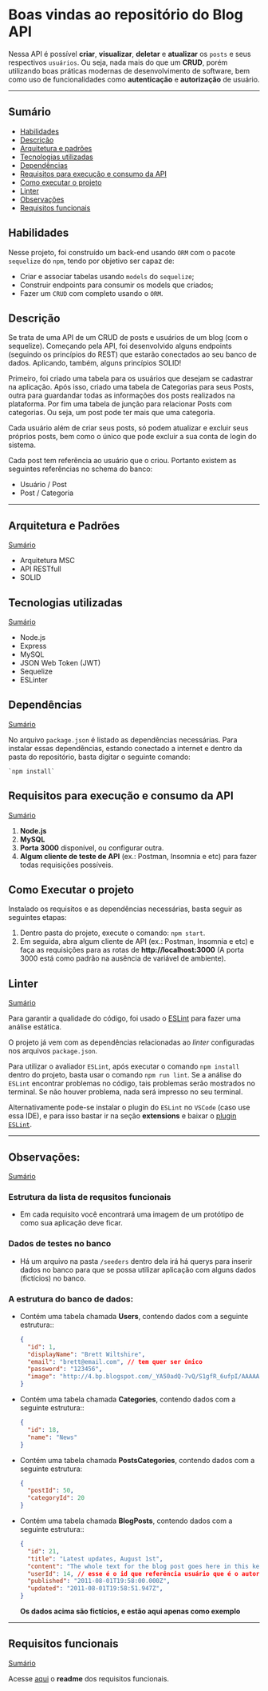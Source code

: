 # Boas vindas ao repositório do **Blog API**

Nessa API é possível **criar**, **visualizar**, **deletar** e **atualizar** os `posts` e seus respectivos `usuários`. Ou seja, nada mais do que um **CRUD**, porém utilizando boas práticas modernas de desenvolvimento de software, bem como uso de funcionalidades como **autenticação** e **autorização** de usuário.

---

## <span id="sumario">Sumário</span>

- [Habilidades](#habilidades)
- [Descrição](#descrição)
- [Arquitetura e padrões](#arquitetura-e-padroes)
- [Tecnologias utilizadas](#tecnologias-utilizadas)
- [Dependências](#dependencias)
- [Requisitos para execução e consumo da API](#requisitos-execucao)
- [Como executar o projeto](#como-executar-o-projeto)
- [Linter](#linter)
- [Observações](#-observações)
- [Requisitos funcionais](#requisitos-funcionais)
  
## Habilidades 

Nesse projeto, foi construído um back-end usando `ORM` com o pacote `sequelize` do `npm`, tendo por objetivo ser capaz de:
 - Criar e associar tabelas usando `models` do `sequelize`;
 - Construir endpoints para consumir os models que criados; 
 - Fazer um `CRUD` com completo usando o `ORM`.


## Descrição

Se trata de uma API de um CRUD de posts e usuários de um blog (com o sequelize). Começando pela API, foi desenvolvido alguns endpoints (seguindo os princípios do REST) que estarão conectados ao seu banco de dados. Aplicando, também, alguns princípios SOLID!

Primeiro, foi criado uma tabela para os usuários que desejam se cadastrar na aplicação. Após isso, criado uma tabela de Categorias para seus Posts, outra para guardandar todas as informações dos posts realizados na plataforma. Por fim uma tabela de junção para relacionar Posts com categorias. Ou seja, um post pode ter mais que uma categoria.

Cada usuário além de criar seus posts, só podem atualizar e excluir seus próprios posts, bem como o único que pode excluir a sua conta de login do sistema.

Cada post tem referência ao usuário que o criou.
Portanto existem as seguintes referências no schema do banco:

- Usuário / Post
- Post / Categoria

---

## <span id="arquitetura-e-padroes">Arquitetura e Padrões</span>
<a href="#sumario">Sumário</a>

* Arquitetura MSC
* API RESTfull
* SOLID

## <span id="tecnologias-utilizadas">Tecnologias utilizadas</span>
<a href="#sumario">Sumário</a>

* Node.js
* Express
* MySQL
* JSON Web Token (JWT)
* Sequelize
* ESLinter

## <span id="dependencias">Dependências</span>
<a href="#sumario">Sumário</a>

No arquivo `package.json` é listado as dependências necessárias.
Para instalar essas dependências, estando conectado a internet e dentro da pasta do repositório, basta digitar o seguinte comando:

    `npm install`

## <span id="requisitos-execucao">Requisitos para execução e consumo da API</span>
<a href="#sumario">Sumário</a>

1. **Node.js**
2. **MySQL**
3. **Porta 3000** disponível, ou configurar outra.
4. **Algum cliente de teste de API** (ex.: Postman, Insomnia e etc) para fazer todas requisições possíveis.

## Como Executar o projeto

Instalado os requisitos e as dependências necessárias, basta seguir as seguintes etapas:

1. Dentro pasta do projeto, execute o comando: `npm start`.
2. Em seguida, abra algum cliente de API (ex.: Postman, Insomnia e etc) e faça as requisições para as rotas de **http://localhost:3000** (A porta 3000 está como padrão na ausência de variável de ambiente).

## Linter
<a href="#sumario">Sumário</a>

Para garantir a qualidade do código, foi usado o [ESLint](https://eslint.org/) para fazer uma análise estática.

O projeto já vem com as dependências relacionadas ao _linter_ configuradas nos arquivos `package.json`.

Para utilizar o avaliador `ESLint`, após executar o comando `npm install` dentro do projeto, basta usar o comando `npm run lint`. Se a análise do `ESLint` encontrar problemas no código, tais problemas serão mostrados no terminal. Se não houver problema, nada será impresso no seu terminal.

Alternativamente pode-se instalar o plugin do `ESLint` no `VSCode` (caso use essa IDE), e para isso bastar ir na seção **extensions** e baixar o [plugin `ESLint`](https://marketplace.visualstudio.com/items?itemName=dbaeumer.vscode-eslint).


---

## Observações:
<a href="#sumario">Sumário</a>

### Estrutura da lista de requsitos funcionais

- Em cada requisito você encontrará uma imagem de um protótipo de como sua aplicação deve ficar. 

### Dados de testes no banco

- Há um arquivo na pasta `/seeders` dentro dela irá há querys para inserir dados no banco para que se possa utilizar aplicação com alguns dados (fictícios) no banco. 

### A estrutura do banco de dados:


- Contém uma tabela chamada **Users**, contendo dados com a seguinte estrutura::

  ```json
  {
    "id": 1,
    "displayName": "Brett Wiltshire",
    "email": "brett@email.com", // tem quer ser único
    "password": "123456",
    "image": "http://4.bp.blogspot.com/_YA50adQ-7vQ/S1gfR_6ufpI/AAAAAAAAAAk/1ErJGgRWZDg/S45/brett.png"
  }
  ```
- Contém uma tabela chamada **Categories**, contendo dados com a seguinte estrutura::

  ```json
  {
    "id": 18,
    "name": "News"
  }
  ```

- Contém uma tabela chamada **PostsCategories**, contendo dados com a seguinte estrutura:

  ```json
  {
    "postId": 50,
    "categoryId": 20
  }
  ```

- Contém uma tabela chamada **BlogPosts**, contendo dados com a seguinte estrutura::

  ```json
  {
    "id": 21,
    "title": "Latest updates, August 1st",
    "content": "The whole text for the blog post goes here in this key",
    "userId": 14, // esse é o id que referência usuário que é o autor do post
    "published": "2011-08-01T19:58:00.000Z",
    "updated": "2011-08-01T19:58:51.947Z",
  }
  ```
  
  **Os dados acima são fictícios, e estão aqui apenas como exemplo**  

---

## Requisitos funcionais
<a href="#sumario">Sumário</a>

Acesse  [aqui](Functional-Requirements.md) o **readme** dos requisitos funcionais.